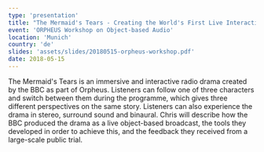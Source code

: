 ```yaml
---
type: 'presentation'
title: "The Mermaid's Tears - Creating the World's First Live Interactive Object-based Radio Drama"
event: 'ORPHEUS Workshop on Object-based Audio'
location: 'Munich'
country: 'de'
slides: 'assets/slides/20180515-orpheus-workshop.pdf'
date: 2018-05-15
---
```

The Mermaid's Tears is an immersive and interactive radio drama created by the BBC as part of Orpheus. Listeners can
follow one of three characters and switch between them during the programme, which gives three different perspectives
on the same story. Listeners can also experience the drama in stereo, surround sound and binaural. Chris will describe
how the BBC produced the drama as a live object-based broadcast, the tools they developed in order to achieve this, and
the feedback they received from a large-scale public trial.
